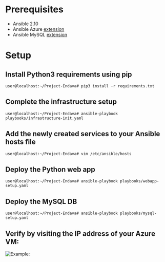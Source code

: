 # Prerequisites
- Ansible 2.10
- Ansible Azure [extension](https://galaxy.ansible.com/azure/azcollection)
- Ansible MySQL [extension](https://galaxy.ansible.com/community/mysql)
# Setup 
## Install Python3 requirements using pip
```user@localhost:~/Project-Endava# pip3 install -r requirements.txt```
## Complete the infrastructure setup
```user@localhost:~/Project-Endava# ansible-playbook playbooks/infrastructure-init.yaml```
## Add the newly created services to your Ansible hosts file
```user@localhost:~/Project-Endava# vim /etc/ansible/hosts```
## Deploy the Python web app
```user@localhost:~/Project-Endava# ansible-playbook playbooks/webapp-setup.yaml```
## Deploy the MySQL DB 
```user@localhost:~/Project-Endava# ansible-playbook playbooks/mysql-setup.yaml```
## Verify by visiting the IP address of your Azure VM:
![Example:](https://imgur.com/a/mWlR40w)
